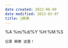 ```yaml
---
date created: 2022-06-09
date modified: 2023-03-07
title: 🧑韩寒
---
```


%A %m/%d/%Y %H:%M:%S

	记录 韩寒 这里！
